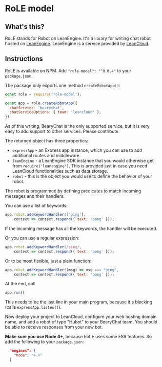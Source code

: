# RoLE model

## What's this?

RoLE stands for Robot on LeanEngine. It's a library for writing chat
robot hosted on
[LeanEngine](https://leancloud.cn/docs/leanengine_overview.html).
LeanEngine is a service provided by [LeanCloud](https://leancloud.cn).

## Instructions

RoLE is available on NPM. Add `"role-model": "^0.0.4"` to your `package.json`.

The package only exports one method `createRobotApp()`:
~~~javascript
const role = require('role-model');

const app = role.createRobotApp({
  chatService: 'bearychat',
  chatServiceOptions: { team: 'leancloud' },
})
~~~

As of this writing, BearyChat is the only supported service, but it is
very easy to add support to other services. Please contribute.

The returned object has three properties:
* `expressApp` - an Express app instance, which you can use to add
  additional routes and middleware.
* `leanEngine` - a LeanEngine SDK instance that you would otherwise
  get from `require('leanengine')`. This is provided just in case you
  need LeanCloud functionalities such as data storage.
* `robot` - this is the object you would use to define the behavior of
  your robot.

The robot is programmed by defining predicates to match incoming
messages and their handlers.

You can use a list of keywords:
~~~javascript
app.robot.addKeywordHandler(['ping'],
    context => context.respond({ text: 'pong' }));
~~~
If the incoming message has all the keywords, the handler will be executed.

Or you can use a regular expression:
~~~javascript
app.robot.addKeywordHandler(/ping/,
    context => context.respond({ text: 'pong' }));
~~~

Or to be most flexible, just a plain function:
~~~javascript
app.robot.addKeywordHandler((msg) => msg === "ping",
    context => context.respond({ text: 'pong' }));
~~~

At the end, call
~~~javascript
app.run()
~~~
This needs to be the last line in your main program, because it's
blocking (calls `expressApp.listen()`).

Now deploy your project to LeanCloud, configure your web hosting
domain name, and add a robot of type "Hubot" to your BearyChat team.
You should be able to receive responses from your new bot.

**Make sure you use Node 4+**, because RoLE uses some ES6 features. So add the following to your `package.json`:
~~~json
  "engines": {
    "node": "4.x"
  }
~~~ 